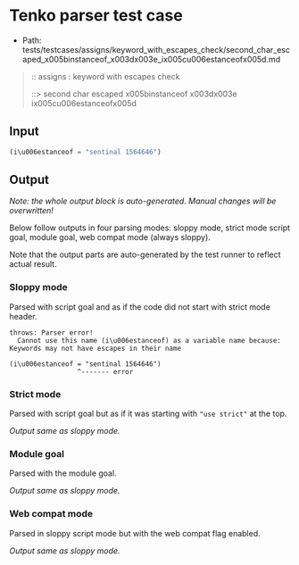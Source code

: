 # Tenko parser test case

- Path: tests/testcases/assigns/keyword_with_escapes_check/second_char_escaped_x005binstanceof_x003dx003e_ix005cu006estanceofx005d.md

> :: assigns : keyword with escapes check
>
> ::> second char escaped x005binstanceof x003dx003e ix005cu006estanceofx005d

## Input

`````js
(i\u006estanceof = "sentinal 1564646")
`````

## Output

_Note: the whole output block is auto-generated. Manual changes will be overwritten!_

Below follow outputs in four parsing modes: sloppy mode, strict mode script goal, module goal, web compat mode (always sloppy).

Note that the output parts are auto-generated by the test runner to reflect actual result.

### Sloppy mode

Parsed with script goal and as if the code did not start with strict mode header.

`````
throws: Parser error!
  Cannot use this name (i\u006estanceof) as a variable name because: Keywords may not have escapes in their name

(i\u006estanceof = "sentinal 1564646")
                 ^------- error
`````

### Strict mode

Parsed with script goal but as if it was starting with `"use strict"` at the top.

_Output same as sloppy mode._

### Module goal

Parsed with the module goal.

_Output same as sloppy mode._

### Web compat mode

Parsed in sloppy script mode but with the web compat flag enabled.

_Output same as sloppy mode._
